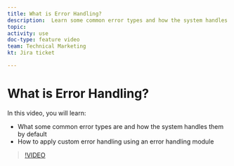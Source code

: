 ```yaml
---
title: What is Error Handling?
description:  Learn some common error types and how the system handles them by default, then learn how to apply custom error handling in [!DNL Adobe Workfront Fusion].
topic: 
activity: use
doc-type: feature video
team: Technical Marketing
kt: Jira ticket 

---
```

# What is Error Handling?

In this video, you will learn:

* What some common error types are and how the system handles them by default
* How to apply custom error handling using an error handling module

>[!VIDEO](https://video.tv.adobe.com/v/335304/?quality=12)
